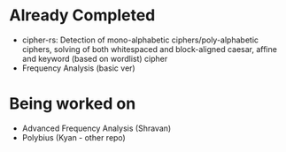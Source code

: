 # Already Completed
 - cipher-rs: Detection of mono-alphabetic ciphers/poly-alphabetic ciphers, solving of both whitespaced and block-aligned caesar, affine and keyword (based on wordlist) cipher
 - Frequency Analysis (basic ver)

# Being worked on
- Advanced Frequency Analysis (Shravan)
- Polybius (Kyan - other repo)
